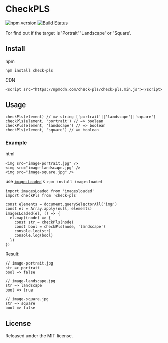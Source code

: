 # CheckPLS

[![npm version](https://img.shields.io/npm/v/check-pls.svg?style=flat-square)](https://www.npmjs.com/package/check-pls)
[![Build Status](https://img.shields.io/travis/blivesta/check-pls/master.svg?style=flat-square)](https://travis-ci.org/blivesta/check-pls)

For find out if the target is 'Portrait' 'Landscape' or 'Square'.

## Install

npm

```
npm install check-pls
```

CDN
```
<script src="https://npmcdn.com/check-pls/check-pls.min.js"></script>
```


## Usage


```
checkPls(element) // => string ['portrait'||'landscape'||'square']
checkPls(element, 'portrait') // => boolean
checkPls(element, 'landscape') // => boolean
checkPls(element, 'square') // => boolean

```

### Example

html
```
<img src="image-portrait.jpg" />
<img src="image-landscape.jpg" />
<img src="image-square.jpg" />
```
use [`imagesLoaded`](http://imagesloaded.desandro.com/) `$ npm install imagesloaded`
```
import imagesLoaded from 'imagesloaded'
import checkPls from 'check-pls'

const elements = document.querySelectorAll('img')
const el = Array.apply(null, elements)
imagesLoaded(el, () => {
  el.map((node) => {
    const str = checkPls(node)
    const bool = checkPls(node, 'landscape')
    console.log(str)
    console.log(bool)
  })
})
```

Result:

```
// image-portrait.jpg
str => portrait
bool => false

// image-landscape.jpg
str => landscape
bool => true

// image-square.jpg
str => square
bool => false
```


## License
Released under the MIT license.
